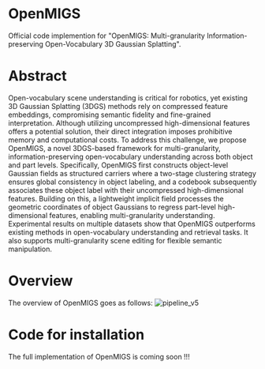 # OpenMIGS
Official code implemention for "OpenMIGS: Multi-granularity Information-preserving Open-Vocabulary 3D Gaussian Splatting".

# Abstract
Open-vocabulary scene understanding is critical for robotics, yet existing 3D Gaussian Splatting (3DGS) methods rely on compressed feature embeddings, compromising semantic fidelity and fine-grained interpretation. Although utilizing uncompressed high-dimensional features offers a potential solution, their direct integration imposes prohibitive memory and computational costs. To address this challenge, we propose OpenMIGS, a novel 3DGS-based framework for multi-granularity, information-preserving open-vocabulary understanding across both object and part levels. Specifically, OpenMIGS first constructs object-level Gaussian fields as structured carriers where a two-stage clustering strategy ensures global consistency in object labeling, and a codebook subsequently associates these object label with their uncompressed high-dimensional features. Building on this, a lightweight implicit field processes the geometric coordinates of object Gaussians to regress part-level high-dimensional features, enabling multi-granularity understanding. Experimental results on multiple datasets show that OpenMIGS outperforms existing methods in open-vocabulary understanding and retrieval tasks. It also supports multi-granularity scene editing for flexible semantic manipulation.

# Overview
The overview of OpenMIGS goes as follows:
![pipeline_v5](https://github.com/user-attachments/assets/e48c59a4-cf3c-44ef-9d8d-9d6afa62d197)


# Code for installation
The full implementation of OpenMIGS is coming soon !!!
